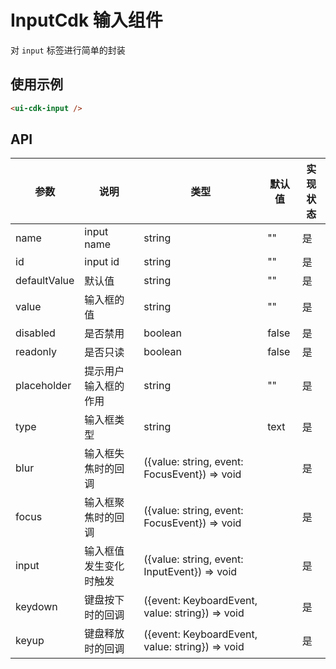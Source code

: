 # InputCdk 输入组件

对 `input` 标签进行简单的封装

## 使用示例

```html
<ui-cdk-input />
```

## API

| 参数         | 说明                   | 类型                                            | 默认值 | 实现状态 |
| ------------ | ---------------------- | ----------------------------------------------- | ------ | -------- |
| name         | input name             | string                                          | ""     | 是       |
| id           | input id               | string                                          | ""     | 是       |
| defaultValue | 默认值                 | string                                          | ""     | 是       |
| value        | 输入框的值             | string                                          | ""     | 是       |
| disabled     | 是否禁用               | boolean                                         | false  | 是       |
| readonly     | 是否只读               | boolean                                         | false  | 是       |
| placeholder  | 提示用户输入框的作用   | string                                          | ""     | 是       |
| type         | 输入框类型             | string                                          | text   | 是       |
| blur         | 输入框失焦时的回调     | ({value: string, event: FocusEvent}) => void    |        | 是       |
| focus        | 输入框聚焦时的回调     | ({value: string, event: FocusEvent}) => void    |        | 是       |
| input        | 输入框值发生变化时触发 | ({value: string, event: InputEvent}) => void    |        | 是       |
| keydown      | 键盘按下时的回调       | ({event: KeyboardEvent, value: string}) => void |        | 是       |
| keyup        | 键盘释放时的回调       | ({event: KeyboardEvent, value: string}) => void |        | 是       |
